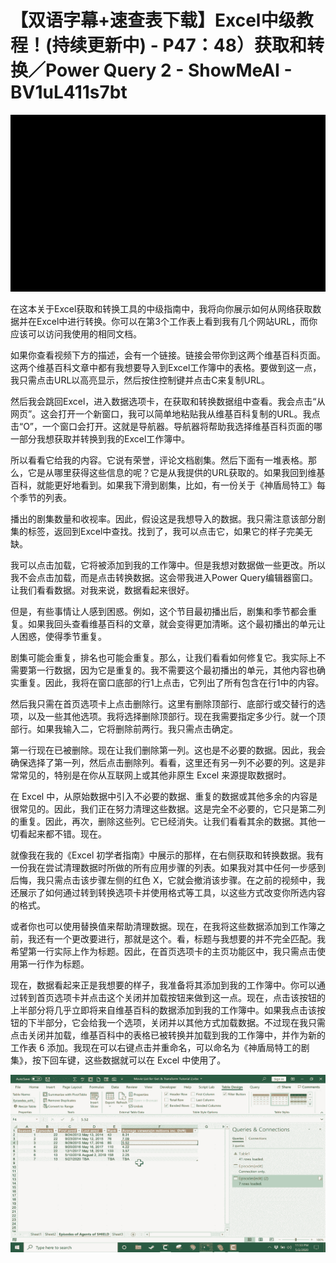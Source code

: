 # 【双语字幕+速查表下载】Excel中级教程！(持续更新中) - P47：48）获取和转换／Power Query 2 - ShowMeAI - BV1uL411s7bt

![](img/c2aeb140e9824836fd55cd14e85f46f5_0.png)

在这本关于Excel获取和转换工具的中级指南中，我将向你展示如何从网络获取数据并在Excel中进行转换。你可以在第3个工作表上看到我有几个网站URL，而你应该可以访问我使用的相同文档。

如果你查看视频下方的描述，会有一个链接。链接会带你到这两个维基百科页面。这两个维基百科文章中都有我想要导入到Excel工作簿中的表格。要做到这一点，我只需点击URL以高亮显示，然后按住控制键并点击C来复制URL。

然后我会跳回Excel，进入数据选项卡，在获取和转换数据组中查看。我会点击“从网页”。这会打开一个新窗口，我可以简单地粘贴我从维基百科复制的URL。我点击“O”，一个窗口会打开。这就是导航器。导航器将帮助我选择维基百科页面的哪一部分我想获取并转换到我的Excel工作簿中。

所以看看它给我的内容。它说有荣誉，评论文档剧集。然后下面有一堆表格。那么，它是从哪里获得这些信息的呢？它是从我提供的URL获取的。如果我回到维基百科，就能更好地看到。如果我下滑到剧集，比如，有一份关于《神盾局特工》每个季节的列表。

播出的剧集数量和收视率。因此，假设这是我想导入的数据。我只需注意该部分剧集的标签，返回到Excel中查找。找到了，我可以点击它，如果它的样子完美无缺。

我可以点击加载，它将被添加到我的工作簿中。但是我想对数据做一些更改。所以我不会点击加载，而是点击转换数据。这会带我进入Power Query编辑器窗口。让我们看看数据。对我来说，数据看起来很好。

但是，有些事情让人感到困惑。例如，这个节目最初播出后，剧集和季节都会重复。如果我回头查看维基百科的文章，就会变得更加清晰。这个最初播出的单元让人困惑，使得季节重复。

剧集可能会重复，排名也可能会重复。那么，让我们看看如何修复它。我实际上不需要第一行数据，因为它是重复的。我不需要这个最初播出的单元，其他内容也确实重复。因此，我将在窗口底部的行1上点击，它列出了所有包含在行1中的内容。

然后我只需在首页选项卡上点击删除行。这里有删除顶部行、底部行或交替行的选项，以及一些其他选项。我将选择删除顶部行。现在我需要指定多少行。就一个顶部行。如果我输入二，它将删除前两行。我只需点击确定。

第一行现在已被删除。现在让我们删除第一列。这也是不必要的数据。因此，我会确保选择了第一列，然后点击删除列。看看，这里还有另一列不必要的列。这是非常常见的，特别是在你从互联网上或其他非原生 Excel 来源提取数据时。

在 Excel 中，从原始数据中引入不必要的数据、重复的数据或其他多余的内容是很常见的。因此，我们正在努力清理这些数据。这是完全不必要的，它只是第二列的重复。因此，再次，删除这些列。它已经消失。让我们看看其余的数据。其他一切看起来都不错。现在。

就像我在我的《Excel 初学者指南》中展示的那样，在右侧获取和转换数据。我有一份我在尝试清理数据时所做的所有应用步骤的列表。如果我对其中任何一步感到后悔，我只需点击该步骤左侧的红色 X，它就会撤消该步骤。在之前的视频中，我还展示了如何通过转到转换选项卡并使用格式等工具，以这些方式改变你所选内容的格式。

或者你也可以使用替换值来帮助清理数据。现在，在我将这些数据添加到工作簿之前，我还有一个更改要进行，那就是这个。看，标题与我想要的并不完全匹配。我希望第一行实际上作为标题。因此，在首页选项卡的主页功能区中，我只需点击使用第一行作为标题。

现在，数据看起来正是我想要的样子，我准备将其添加到我的工作簿中。你可以通过转到首页选项卡并点击这个关闭并加载按钮来做到这一点。现在，点击该按钮的上半部分将几乎立即将来自维基百科的数据添加到我的工作簿中。如果我点击该按钮的下半部分，它会给我一个选项，关闭并以其他方式加载数据。不过现在我只需点击关闭并加载，维基百科中的表格已被转换并加载到我的工作簿中，并作为新的工作表 6 添加。我现在可以右键点击并重命名，可以命名为《神盾局特工的剧集》，按下回车键，这些数据就可以在 Excel 中使用了。

![](img/c2aeb140e9824836fd55cd14e85f46f5_2.png)

